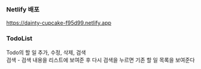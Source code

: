 
### Netlify 배포
https://dainty-cupcake-f95d99.netlify.app

### TodoList
Todo의 할 일 추가, 수정, 삭제, 검색 </br>
검색 - 검색 내용을 리스트에 보여준 후 다시 검색을 누르면 기존 할 일 목록을 보여준다
